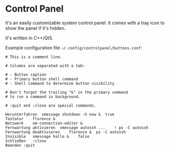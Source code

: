 Control Panel
=============

It's an easily customizable system control panel.
It comes with a tray icon to show the panel if it's hidden.

It's written in C++/Qt5.

Example configuration file `~/.config/controlpanel/buttons.conf`:

```
# This is a comment line.

# Columns are separated with a tab:

# - Button caption
# - Primary button shell command
# - Shell command to determine button visibility

# Don't forget the trailing "&" in the primary command
# to run a command in background.

# :quit and :close are special commands.

Herunterfahren	xmessage shutdown -h now &	true
Tastatur	florence &
Netzwerk	nm-connection-editor &
Fernwartung aktivieren	xmessage autossh ...	! ps -C autossh
Fernwartung deaktivieren	florence &	ps -C autossh
Invisible	xmessage hallo &	false
Schließen	:close
Beenden	:quit
```

